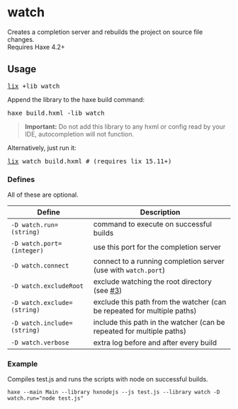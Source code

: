 # watch

Creates a completion server and rebuilds the project on source file changes.  
Requires Haxe 4.2+

## Usage

<pre><a href="https://github.com/lix-pm/lix.client">lix</a> +lib watch</pre>

Append the library to the haxe build command:

<pre>haxe build.hxml -lib watch</pre>

> **Important:** Do not add this library to any hxml or config read by your IDE, autocompletion will not function.

Alternatively, just run it:

<pre><a href="https://github.com/lix-pm/lix.client">lix</a> watch build.hxml # (requires lix 15.11+)</pre>

### Defines

All of these are optional.

| Define                      | Description                                                                                 |
| --------------------------- | ------------------------------------------------------------------------------------------- |
| `-D watch.run=(string)`     | command to execute on successful builds                                                     |
| `-D watch.port=(integer)`   | use this port for the completion server                                                     |
| `-D watch.connect`          | connect to a running completion server (use with `watch.port`)                              |
| `-D watch.excludeRoot`      | exclude watching the root directory (see [#3](https://github.com/benmerckx/watch/issues/3)) |
| `-D watch.exclude=(string)` | exclude this path from the watcher (can be repeated for multiple paths)                     |
| `-D watch.include=(string)` | include this path in the watcher (can be repeated for multiple paths)                       |
| `-D watch.verbose`          | extra log before and after every build                                                      |

### Example

Compiles test.js and runs the scripts with node on successful builds.

```
haxe --main Main --library hxnodejs --js test.js --library watch -D watch.run="node test.js"
```
